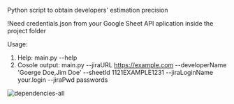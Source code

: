 Python script to obtain developers' estimation precision

!Need credentials.json from your Google Sheet API aplication inside the project folder

Usage:
1. Help: main.py --help
2. Cosole output: main.py --jiraURL https://example.com --developerName 'Goerge Doe,Jim Doe' --sheetId 1121EXAMPLE1231 --jiraLoginName your.login --jiraPwd passwords

![dependencies-all](https://img.shields.io/badge/dependencies-jira--2.0.0%20google--api--python--client--1.7.11%20google--auth--1.6.3%20google--auth--httplib2--0.0.3%20google--auth--oauthlib--0.4.0-brightgreen.svg)
